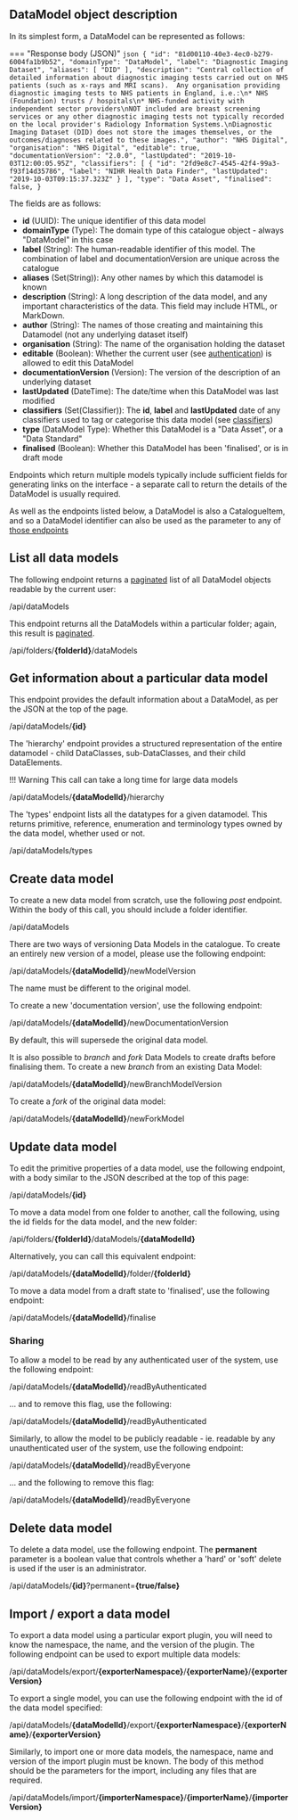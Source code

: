 ## DataModel object description

In its simplest form, a DataModel can be represented as follows:

=== "Response body (JSON)"
    ```json
    {
        "id": "81d00110-40e3-4ec0-b279-6004fa1b9b52",
        "domainType": "DataModel",
        "label": "Diagnostic Imaging Dataset",
        "aliases": [
            "DID"
        ],
        "description": "Central collection of detailed information about diagnostic imaging tests carried out on NHS patients (such as x-rays and MRI scans).  Any organisation providing diagnostic imaging tests to NHS patients in England, i.e.:\n* NHS (Foundation) trusts / hospitals\n* NHS-funded activity with independent sector providers\nNOT included are breast screening services or any other diagnostic imaging tests not typically recorded on the local provider's Radiology Information Systems.\nDiagnostic Imaging Dataset (DID) does not store the images themselves, or the outcomes/diagnoses related to these images.",
        "author": "NHS Digital",
        "organisation": "NHS Digital",
        "editable": true,
        "documentationVersion": "2.0.0",
        "lastUpdated": "2019-10-03T12:00:05.95Z",
        "classifiers": [
            {
                "id": "2fd9e8c7-4545-42f4-99a3-f93f14d35786",
                "label": "NIHR Health Data Finder",
                "lastUpdated": "2019-10-03T09:15:37.323Z"
            }
        ],
        "type": "Data Asset",
        "finalised": false,
    }
    ``` 

The fields are as follows:

- **id** (UUID): The unique identifier of this data model
- **domainType** (Type): The domain type of this catalogue object - always "DataModel" in this case
- **label** (String): The human-readable identifier of this model.  The combination of label and documentationVersion are unique across the catalogue
- **aliases** (Set(String)): Any other names by which this datamodel is known
- **description** (String): A long description of the data model, and any important characteristics of the data.  This field may include HTML, or 
MarkDown.
- **author** (String): The names of those creating and maintaining this Datamodel (not any underlying dataset itself)
- **organisation** (String): The name of the organisation holding the dataset
- **editable** (Boolean): Whether the current user (see [authentication](../authentication.md)) is allowed to edit this DataModel
- **documentationVersion** (Version): The version of the description of an underlying dataset
- **lastUpdated** (DateTime): The date/time when this DataModel was last modified
- **classifiers** (Set(Classifier)): The **id**, **label** and **lastUpdated** date of any classifiers used to tag or categorise this data model 
(see [classifiers](classifier.md))
- **type** (DataModel Type): Whether this DataModel is a "Data Asset", or a "Data Standard"
- **finalised** (Boolean): Whether this DataModel has been 'finalised', or is in draft mode

Endpoints which return multiple models typically include sufficient fields for generating links on the interface - a separate call to return the 
details of the DataModel is usually required. 

As well as the endpoints listed below, a DataModel is also a CatalogueItem, and so a DataModel identifier can also be used as the parameter to any 
of [those endpoints](catalogue-item.md)



## List all data models

The following endpoint returns a [paginated](../pagination.md) list of all DataModel objects readable by the current user:  

<endpoint class="get">/api/dataModels</endpoint>

This endpoint returns all the DataModels within a particular folder; again, this result is [paginated](../pagination.md).

<endpoint class="get">/api/folders/**{folderId}**/dataModels</endpoint>


## Get information about a particular data model

This endpoint provides the default information about a DataModel, as per the JSON at the top of the page.

<endpoint class="get">/api/dataModels/**{id}**</endpoint>

The 'hierarchy' endpoint provides a structured representation of the entire datamodel - child DataClasses, sub-DataClasses, and their child
 DataElements.   

!!! Warning 
    This call can take a long time for large data models

<endpoint class="get">/api/dataModels/**{dataModelId}**/hierarchy</endpoint>

The 'types' endpoint lists all the datatypes for a given datamodel.  This returns primitive, reference, enumeration and terminology types owned by
 the data model, whether used or not.

<endpoint class="get">/api/dataModels/types</endpoint>

## Create data model

To create a new data model from scratch, use the following _post_ endpoint.  Within the body of this call, you should include a folder identifier.

<endpoint class="post">/api/dataModels</endpoint>

There are two ways of versioning Data Models in the catalogue.  To create an entirely new version of a model, please use the following endpoint:

<endpoint class="put">/api/dataModels/**{dataModelId}**/newModelVersion</endpoint>

The name must be different to the original model.

To create a new 'documentation version', use the following endpoint:

<endpoint class="put">/api/dataModels/**{dataModelId}**/newDocumentationVersion</endpoint>

By default, this will supersede the original data model.

It is also possible to _branch_ and _fork_ Data Models to create drafts before finalising them. To create a new _branch_ from an existing Data Model:

<endpoint class="put">/api/dataModels/**{dataModelId}**/newBranchModelVersion</endpoint>

To create a _fork_ of the original data model:

<endpoint class="put">/api/dataModels/**{dataModelId}**/newForkModel</endpoint>
## Update data model

To edit the primitive properties of a data model, use the following endpoint, with a body similar to the JSON described at the top of this page:

<endpoint class="put">/api/dataModels/**{id}**</endpoint>

To move a data model from one folder to another, call the following, using the id fields for the data model, and the new folder:

<endpoint class="put">/api/folders/**{folderId}**/dataModels/**{dataModelId}**</endpoint>

Alternatively, you can call this equivalent endpoint:

<endpoint class="put">/api/dataModels/**{dataModelId}**/folder/**{folderId}**</endpoint>

To move a data model from a draft state to 'finalised', use the following endpoint:

<endpoint class="put">/api/dataModels/**{dataModelId}**/finalise</endpoint>

### Sharing

To allow a model to be read by any authenticated user of the system, use the following endpoint:

<endpoint class="put">/api/dataModels/**{dataModelId}**/readByAuthenticated</endpoint>

... and to remove this flag, use the following:

<endpoint class="delete">/api/dataModels/**{dataModelId}**/readByAuthenticated</endpoint>

Similarly, to allow the model to be publicly readable - ie. readable by any unauthenticated user of the system, 
use the following endpoint: 

<endpoint class="put">/api/dataModels/**{dataModelId}**/readByEveryone</endpoint>

... and the following to remove this flag:

<endpoint class="delete">/api/dataModels/**{dataModelId}**/readByEveryone</endpoint>


## Delete data model

To delete a data model, use the following endpoint.  The **permanent** parameter is a boolean value that controls whether a 'hard' or 'soft' delete
 is used if the user is an administrator.
 
<endpoint class="delete">/api/dataModels/**{id}**?permanent=**{true/false}**</endpoint>

 
## Import / export a data model

To export a data model using a particular export plugin, you will need to know the namespace, the name, and the version of the plugin.  The
 following endpoint can be used to export multiple data models: 

<endpoint class="post">/api/dataModels/export/**{exporterNamespace}**/**{exporterName}**/**{exporterVersion}**</endpoint>

To export a single model, you can use the following endpoint with the id of the data model specified:

<endpoint class="get">/api/dataModels/**{dataModelId}**/export/**{exporterNamespace}**/**{exporterName}**/**{exporterVersion}**</endpoint>


Similarly, to import one or more data models, the namespace, name and version of the import plugin must be known.  The body of this method should
 be the parameters for the import, including any files that are required.

<endpoint class="post">/api/dataModels/import/**{importerNamespace}**/**{importerName}**/**{importerVersion}**</endpoint>






